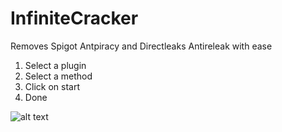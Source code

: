 # InfiniteCracker
Removes Spigot Antpiracy and Directleaks Antireleak with ease

1. Select a plugin
2. Select a method
3. Click on start
4. Done

![alt text](https://infiniteleaks.net/images/git/infinitecracker.png)
